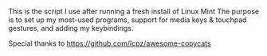 This is the script I use after running a fresh install of Linux Mint
The purpose is to set up my most-used programs, support for media keys & touchpad gestures, and adding my keybindings.

Special thanks to https://github.com/lcpz/awesome-copycats